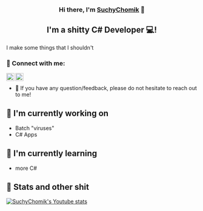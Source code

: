 <h3 align="center">
Hi there, I'm <a href="https://www.youtube.com/@NotSuchyChomik" target="_blank" rel="noreferrer">SuchyChomik</a> 👋
</h3>

<h2 align="center">
I'm a shitty C# Developer 💻!
</h2> 

I make some things that I shouldn't

### 🤝 Connect with me:

<a href="https://instagram.com/therealkiyo"><img align="left" src="https://raw.githubusercontent.com/yushi1007/yushi1007/main/images/instagram.svg" alt="SuchyChomik | Instagram" width="21px"/></a>
<a href="https://www.youtube.com/@NotSuchyChomik"><img align="left" src="https://github.com/SuchyChomik/SuchyChomik/assets/128889653/1db8984e-9421-433c-801d-e97bcc8c968e" alt="SuchyChomik | YouTube" width="21px"/></a>
</br>
- 💬 If you have any question/feedback, please do not hesitate to reach out to me!

## 🔭 I'm currently working on

- Batch "viruses"
- C# Apps

## 🌱 I'm currently learning

- more C#  

## 💼 Stats and other shit

[![SuchyChomik's Youtube stats](https://img.shields.io/youtube/channel/subscribers/UCJ4pzjMvsnu43c7gvrXJKGA?style=social)](youtube.com/@NotSuchyChomik)
